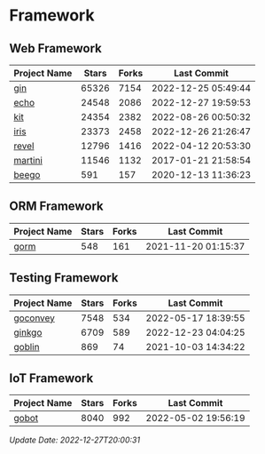 # Framework

## Web Framework
| Project Name | Stars | Forks | Last Commit |
| ------------ | ----- | ----- | ----------- |
| [gin](https://github.com/gin-gonic/gin) | 65326 | 7154 | 2022-12-25 05:49:44 |
| [echo](https://github.com/labstack/echo) | 24548 | 2086 | 2022-12-27 19:59:53 |
| [kit](https://github.com/go-kit/kit) | 24354 | 2382 | 2022-08-26 00:50:32 |
| [iris](https://github.com/kataras/iris) | 23373 | 2458 | 2022-12-26 21:26:47 |
| [revel](https://github.com/revel/revel) | 12796 | 1416 | 2022-04-12 20:53:30 |
| [martini](https://github.com/go-martini/martini) | 11546 | 1132 | 2017-01-21 21:58:54 |
| [beego](https://github.com/astaxie/beego) | 591 | 157 | 2020-12-13 11:36:23 |

## ORM Framework
| Project Name | Stars | Forks | Last Commit |
| ------------ | ----- | ----- | ----------- |
| [gorm](https://github.com/jinzhu/gorm) | 548 | 161 | 2021-11-20 01:15:37 |

## Testing Framework
| Project Name | Stars | Forks | Last Commit |
| ------------ | ----- | ----- | ----------- |
| [goconvey](https://github.com/smartystreets/goconvey) | 7548 | 534 | 2022-05-17 18:39:55 |
| [ginkgo](https://github.com/onsi/ginkgo) | 6709 | 589 | 2022-12-23 04:04:25 |
| [goblin](https://github.com/franela/goblin) | 869 | 74 | 2021-10-03 14:34:22 |

## IoT Framework
| Project Name | Stars | Forks | Last Commit |
| ------------ | ----- | ----- | ----------- |
| [gobot](https://github.com/hybridgroup/gobot) | 8040 | 992 | 2022-05-02 19:56:19 |

*Update Date: 2022-12-27T20:00:31*